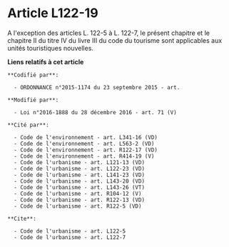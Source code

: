 # Article L122-19

A l'exception des articles L. 122-5 à L. 122-7, le présent chapitre et le chapitre II du titre IV du livre III du code du
tourisme sont applicables aux unités touristiques nouvelles.

**Liens relatifs à cet article**

	**Codifié par**:

	  - ORDONNANCE n°2015-1174 du 23 septembre 2015 - art.

	**Modifié par**:

	  - Loi n°2016-1888 du 28 décembre 2016 - art. 71 (V)

	**Cité par**:

	  - Code de l'environnement - art. L341-16 (VD)
	  - Code de l'environnement - art. L563-2 (VD)
	  - Code de l'environnement - art. R122-17 (VD)
	  - Code de l'environnement - art. R414-19 (V)
	  - Code de l'urbanisme - art. L121-13 (VD)
	  - Code de l'urbanisme - art. L122-23 (VD)
	  - Code de l'urbanisme - art. L141-23 (VD)
	  - Code de l'urbanisme - art. L143-20 (VD)
	  - Code de l'urbanisme - art. L143-26 (VT)
	  - Code de l'urbanisme - art. R104-12 (V)
	  - Code de l'urbanisme - art. R122-13 (VD)
	  - Code de l'urbanisme - art. R122-5 (VD)

	**Cite**:

	  - Code de l'urbanisme - art. L122-5
	  - Code de l'urbanisme - art. L122-7
